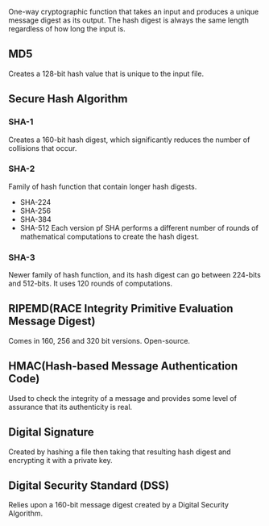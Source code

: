 One-way cryptographic function that takes an input and produces a unique message digest as its output.
The hash digest is always the same length regardless of how long the input is.
## MD5
Creates a 128-bit hash value that is unique to the input file.
## Secure Hash Algorithm
### SHA-1
Creates a 160-bit hash digest, which significantly reduces the number of collisions that occur.
### SHA-2
Family of hash function that contain longer hash digests.
- SHA-224
- SHA-256
- SHA-384
- SHA-512
Each  version pf SHA performs a different number of rounds of mathematical computations to create the hash digest.
### SHA-3 
Newer family of hash function, and its hash digest can go between 224-bits and 512-bits. It uses 120 rounds of computations.
## RIPEMD(RACE Integrity Primitive Evaluation Message Digest)
Comes in 160, 256 and 320 bit versions. Open-source.
## HMAC(Hash-based Message Authentication Code)
Used to check the integrity of a message and provides some level of assurance that its authenticity is real.
## Digital Signature
Created by hashing a file then taking that resulting hash digest and encrypting it with a private key.
## Digital Security Standard (DSS)
Relies upon a 160-bit message digest created by a Digital Security Algorithm.

